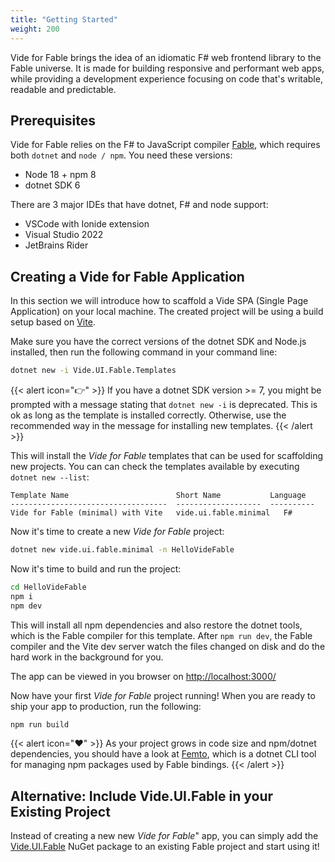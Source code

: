 ```yaml
---
title: "Getting Started"
weight: 200
---
```


Vide for Fable brings the idea of an idiomatic F# web frontend library to the Fable universe. It is made for building responsive and performant web apps, while providing a development experience focusing on code that's writable, readable and predictable.

## Prerequisites

Vide for Fable relies on the F# to JavaScript compiler [Fable](https://fable.io/), which requires both `dotnet` and `node / npm`. You need these versions:

* Node 18 + npm 8
* dotnet SDK 6

There are 3 major IDEs that have dotnet, F# and node support:

* VSCode with Ionide extension
* Visual Studio 2022
* JetBrains Rider


## Creating a Vide for Fable Application

In this section we will introduce how to scaffold a Vide SPA (Single Page Application) on your local machine. The created project will be using a build setup based on [Vite](https://vitejs.dev/guide/).

Make sure you have the correct versions of the dotnet SDK and Node.js installed, then run the following command in your command line:

```bash
dotnet new -i Vide.UI.Fable.Templates
```

{{< alert icon="👉" >}}
If you have a dotnet SDK version >= 7, you might be prompted with a message stating that `dotnet new -i` is deprecated. This is ok as long as the template is installed correctly. Otherwise, use the recommended way in the message for installing new templates.
{{< /alert >}}

This will install the *Vide for Fable* templates that can be used for scaffolding new projects. You can can check the templates available by executing `dotnet new --list`:

```plaintext
Template Name                        Short Name           Language
-----------------------------------  -------------------  ----------
Vide for Fable (minimal) with Vite   vide.ui.fable.minimal   F#
```

Now it's time to create a new *Vide for Fable* project:

```bash
dotnet new vide.ui.fable.minimal -n HelloVideFable
```

Now it's time to build and run the project:

```bash
cd HelloVideFable
npm i
npm dev
```

This will install all npm dependencies and also restore the dotnet tools, which is the Fable compiler for this template. After `npm run dev`, the Fable compiler and the Vite dev server watch the files changed on disk and do the hard work in the background for you.

The app can be viewed in you browser on
[http://localhost:3000/](http://localhost:3000/)

Now have your first *Vide for Fable* project running! When you are ready to ship your app to production, run the following:

```bash
npm run build
```

{{< alert icon="❤️" >}}
As your project grows in code size and npm/dotnet dependencies, you should have a look at [Femto](https://github.com/Zaid-Ajaj/Femto), which is a dotnet CLI tool for managing npm packages used by Fable bindings.
{{< /alert >}}

## Alternative: Include Vide.UI.Fable in your Existing Project

Instead of creating a new new *Vide for Fable*" app, you can simply add the [Vide.UI.Fable](https://www.nuget.org/packages/Vide.UI.Fable) NuGet package to an existing Fable project and start using it!
